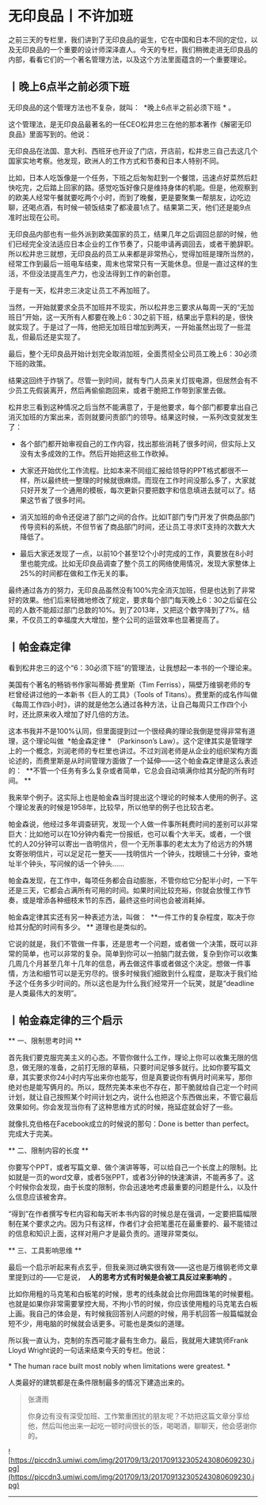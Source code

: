 # 无印良品丨不许加班

之前三天的专栏里，我们讲到了无印良品的诞生，它在中国和日本不同的定位，以及无印良品的一个重要的设计师深泽直人。今天的专栏，我们稍微走进无印良品的内部，看看它们的一个著名管理方法，以及这个方法里面蕴含的一个重要理论。

## 丨晚上6点半之前必须下班

无印良品的这个管理方法也不复杂，就叫：  *晚上6点半之前必须下班 * 。

这个管理法，是无印良品最著名的一任CEO松井忠三在他的那本著作《解密无印良品》里面写到的。他说：

无印良品在法国、意大利、西班牙也开设了门店，开店前，松井忠三自己去这几个国家实地考察。他发现，欧洲人的工作方式和节奏和日本人特别不同。

比如，日本人吃饭像是一个任务，下班之后匆匆赶到一个餐馆，迅速点好菜然后赶快吃完，之后踏上回家的路。感觉吃饭好像只是维持身体的机能。但是，他观察到的欧美人经常午餐就要吃两个小时，而到了晚餐，更是要聚集一帮朋友，边吃边聊，还喝点酒，有时候一顿饭结束了都凌晨1点了。结果第二天，他们还是能9点准时出现在公司。

无印良品内部也有一些外派到欧美国家的员工，结果几年之后调回总部的时候，他们已经完全没法适应日本企业的工作节奏了，只能申请再调回去，或者干脆辞职。所以松井忠三就想，无印良品的员工从来都是非常热心，觉得加班是理所当然的，经常工作到最后一班电车结束，周末也常常只有一天能休息。但是一直过这样的生活，不但没法提高生产力，也没法得到工作的新创意。

于是有一天，松井忠三决定让员工不再加班了。

当然，一开始就要求全员不加班并不现实，所以松井忠三要求从每周一天的“无加班日”开始，这一天所有人都要在晚上6：30之前下班，结果出乎意料的是，很快就实现了。于是过了一阵，他把无加班日增加到两天，一开始虽然出现了一些混乱，但最后还是实现了。

最后，整个无印良品开始计划完全取消加班，全面贯彻全公司员工晚上6：30必须下班的政策。

结果这回终于炸锅了。尽管一到时间，就有专门人员来关灯拔电源，但居然会有不少员工先假装离开，然后再偷偷跑回来，或者干脆把工作带到家里去做。

松井忠三看到这种情况之后当然不能满意了，于是他要求，每个部门都要拿出自己消灭加班的方案出来，否则就要问责部门的领导。结果这时候，一系列改变就发生了：

* 各个部门都开始审视自己的工作内容，找出那些消耗了很多时间，但实际上又没有太多成效的工作。然后开始把这些工作砍掉。

* 大家还开始优化工作流程。比如本来不同组汇报给领导的PPT格式都很不一样，所以最终统一整理的时候就很麻烦。而现在工作时间没那么多了，大家就只好开发了一个通用的模板，每次更新只要把数字和信息填进去就可以了。结果这节省了很多时间。

* 消灭加班的命令还促进了部门之间的合作。比如IT部门专门开发了供商品部门传导资料的系统，不但节省了商品部门时间，还让员工寻求IT支持的次数大大降低了。

* 最后大家还发现了一点，以前10个甚至12个小时完成的工作，真要放在8小时里也能完成。比如无印良品调查了整个员工的网络使用情况，发现大家整体上25%的时间都在做和工作无关的事。

最终通过各方的努力，无印良品虽然没有100%完全消灭加班，但是也达到了非常好的效果。他们后来轻微地修改了规定，要求每个部门每天晚上6：30之后留在公司的人数不能超过部门总数的10%。到了2013年，又把这个数字降到了7%。结果，不仅员工的幸福度大大增加，整个公司的运营效率也显著提高了。

## 丨帕金森定律

看到松井忠三的这个“6：30必须下班”的管理法，让我想起一本书的一个理论来。

美国有个著名的畅销书作家叫蒂姆·费里斯（Tim Ferriss），隔壁万维钢老师的专栏曾经讲过他的一本新书《巨人的工具》（Tools of Titans）。费里斯的成名作叫做《每周工作四小时》，讲的就是他怎么通过各种方法，让自己每周只工作四个小时，还比原来收入增加了好几倍的方法。

这本书我并不是100%认同，但里面提到过一个很经典的理论我倒是觉得非常有道理，这个理论叫做  *帕金森定律 * （Parkinson’s Law）。这个定律其实是管理学上的一个概念，刘润老师的专栏里也讲过。不过刘润老师是从企业的组织架构方面论述的，而费里斯是从时间管理方面做了一个延伸——这个帕金森定律是这么表述的：  **不管一个任务有多么复杂或者简单，它总会自动填满你给其分配的所有时间。 **

我来举个例子。这实际上也是帕金森当时提出这个理论的时候本人使用的例子。这个理论发表的时候是1958年，比较早，所以他举的例子也比较古老。

帕金森说，他经过多年调查研究，发现一个人做一件事所耗费时间的差别可以非常巨大：比如他可以在10分钟内看完一份报纸，也可以看个大半天。或者，一个很忙的人20分钟可以寄出一沓明信片，但一个无所事事的老太太为了给远方的外甥女寄张明信片，可以足足花一整天——找明信片一个钟头，找眼镜二十分钟，查地址半个钟头，写问候的话一个钟头……

帕金森发现，在工作中，每项任务都会自动膨胀，不管你给它分配半小时，一下午还是三天，它都会占满所有可用的时间。如果时间比较充裕，你就会放慢工作节奏，或是增添各种细枝末节的东西，最终这些时间也会被消耗掉。

帕金森定律其实还有另一种表述方法，叫做：  **一件工作的复杂程度，取决于你给其分配的时间有多少。 ** 道理也是类似的。

它说的就是，我们不管做一件事，还是思考一个问题，或者做一个决策，既可以非常的简单，也可以非常的复杂。简单到你可以一拍脑门就去做，复杂到你可以收集几周几个月甚至几年十几年的信息，再去做这件事或者做这个决定。想做一件事情，方法和细节可以是无穷尽的。很多时候我们细致到什么程度，是取决于我们给予这个任务多少时间的。所以这也是为什么我们经常开一个玩笑，就是“deadline是人类最伟大的发明”。

## 丨帕金森定律的三个启示

 ** 一、限制思考时间 **

首先我们要克服完美主义的心态。不管你做什么工作，理论上你可以收集无限的信息，做无限的准备，之前打无限的草稿，只要时间足够多就行。比如你要写篇文章，其实要求你24小时内写出来你也能写，但是真要说你有俩月时间来写，那你绝对也是能写俩月的。所以，既然完美本来也不存在，那干脆就给自己定一个时间计划，就让自己按照某个时间计划之内，说什么也把这个东西做出来，不管它最后效果如何。你会发现当你有了这种思维方式的时候，拖延症就会好了一些。

就像扎克伯格在Facebook成立的时候说的那句：Done is better than perfect。完成大于完美。

 ** 二、限制内容的长度 **

你要写个PPT，或者写篇文章、做个演讲等等，可以给自己一个长度上的限制。比如就是一页的word文章，或者5张PPT，或者3分钟的快速演讲，不能再多了。这个时候你会发现，由于长度的限制，你会迅速地考虑最重要的问题是什么，以及什么信息应该被舍弃。

“得到”在作者撰写专栏内容和每天听本书内容的时候总是在强调，一定要把篇幅限制在某个要求之内。因为只有这样，作者们才会把笔墨花在最重要的、最不能错过的信息和知识上面，这样对用户才是最负责的。道理非常类似。

 ** 三、工具影响思维 **

最后一个启示听起来有点玄乎，但我亲测过确实很有效——这也是万维钢老师文章里提到过的——它是说，  **人的思考方式有时候是会被工具反过来影响的** 。 

比如你用粗的马克笔和白板笔的时候，思考的线条就会比你用圆珠笔的时候要粗。也就是如果你非常需要掌控大局，不拘小节的时候，你应该使用粗的马克笔去白板上画。我自己的体会是，有时候我回答别人问题的时候，用手机回答一般篇幅就会短不少，用电脑的时候就会话更多。可能也是类似的道理。

所以我一直认为，克制的东西可能才最有生命力。最后，我就用大建筑师Frank Lloyd Wright说的一句话来结束今天的专栏。他说：

 * The human race built most nobly when limitations were greatest. *

人类最好的建筑都是在条件限制最多的情况下建造出来的。

> 张潇雨
> 
> 你身边有没有深受加班、工作繁重困扰的朋友呢？不妨把这篇文章分享给他，然后叫他出来一起吃一顿时间很长的饭，喝喝酒，聊聊天，他会感谢你的。

![https://piccdn3.umiwi.com/img/201709/13/201709132305243080609230.jpg](https://piccdn3.umiwi.com/img/201709/13/201709132305243080609230.jpg)

---
